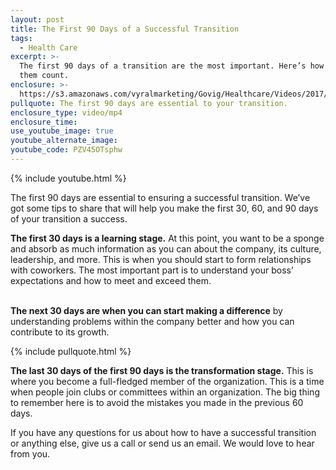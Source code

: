 ```yaml
---
layout: post
title: The First 90 Days of a Successful Transition
tags:
  - Health Care
excerpt: >-
  The first 90 days of a transition are the most important. Here’s how to make
  them count.
enclosure: >-
  https://s3.amazonaws.com/vyralmarketing/Govig/Healthcare/Videos/2017/Three+Stages+In+Your+New+Career.mp4
pullquote: The first 90 days are essential to your transition.
enclosure_type: video/mp4
enclosure_time:
use_youtube_image: true
youtube_alternate_image:
youtube_code: PZV45OTsphw
---
```



{% include youtube.html %}

The first 90 days are essential to ensuring a successful transition. We’ve got some tips to share that will help you make the first 30, 60, and 90 days of your transition a success.

**The first 30 days is a learning stage.** At this point, you want to be a sponge and absorb as much information as you can about the company, its culture, leadership, and more. This is when you should start to form relationships with coworkers. The most important part is to understand your boss’ expectations and how to meet and exceed them.

<br>**T******he n**ext 30 days are when you can start making a difference** by understanding problems within the company better and how you can contribute to its growth.

{% include pullquote.html %}

**The last 30 days of the first 90 days is the transformation stage.** This is where you become a full-fledged member of the organization. This is a time when people join clubs or committees within an organization. The big thing to remember here is to avoid the mistakes you made in the previous 60 days.

If you have any questions for us about how to have a successful transition or anything else, give us a call or send us an email. We would love to hear from you.